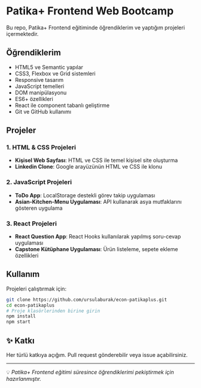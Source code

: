 # Patika+ Frontend Web Bootcamp 

Bu repo, Patika+ Frontend eğitiminde öğrendiklerim ve yaptığım projeleri içermektedir.

## Öğrendiklerim

- HTML5 ve Semantic yapılar
- CSS3, Flexbox ve Grid sistemleri
- Responsive tasarım
- JavaScript temelleri
- DOM manipülasyonu
- ES6+ özellikleri
- React ile component tabanlı geliştirme
- Git ve GitHub kullanımı

## Projeler

### 1. HTML & CSS Projeleri
- **Kişisel Web Sayfası**: HTML ve CSS ile temel kişisel site oluşturma
- **Linkedin Clone**: Google arayüzünün HTML ve CSS ile klonu

### 2. JavaScript Projeleri
- **ToDo App**: LocalStorage destekli görev takip uygulaması
- **Asian-Kitchen-Menu Uygulaması**: API kullanarak asya mutfaklarını gösteren uygulama

### 3. React Projeleri
- **React Question App**: React Hooks kullanılarak yapılmış soru-cevap uygulaması
- **Capstone Kütüphane Uygulaması**: Ürün listeleme, sepete ekleme özellikleri

## Kullanım

Projeleri çalıştırmak için:
```bash
git clone https://github.com/ursulaburak/econ-patikaplus.git
cd econ-patikaplus
# Proje klasörlerinden birine girin
npm install
npm start
```

## ✨ Katkı
Her türlü katkıya açığım. Pull request gönderebilir veya issue açabilirsiniz.

---

💡 *Patika+ Frontend eğitimi süresince öğrendiklerimi pekiştirmek için hazırlanmıştır.*
